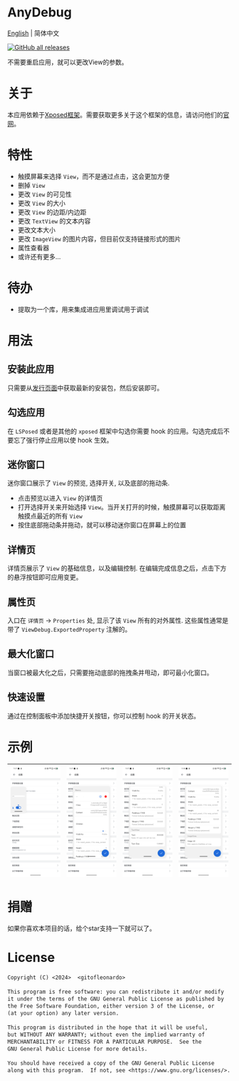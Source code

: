 # AnyDebug

[English](README.md) | 简体中文

[![GitHub all releases](https://img.shields.io/github/downloads/Xposed-Modules-Repo/com.hhvvg.anydebug/total?label=Downloads)](https://github.com/Xposed-Modules-Repo/com.hhvvg.anydebug/releases)

不需要重启应用，就可以更改View的参数。

# 关于

本应用依赖于[Xposed框架](https://github.com/rovo89/Xposed)。需要获取更多关于这个框架的信息，请访问他们的[官网](https://api.xposed.info/)。

# 特性

+ 触摸屏幕来选择 `View`，而不是通过点击，这会更加方便
+ 删掉 `View`
+ 更改 `View` 的可见性
+ 更改 `View` 的大小
+ 更改 `View` 的边距/内边距
+ 更改 `TextView` 的文本内容
+ 更改文本大小
+ 更改 `ImageView` 的图片内容，但目前仅支持链接形式的图片
+ 属性查看器
+ 或许还有更多...

# 待办

+ 提取为一个库，用来集成进应用里调试用于调试

# 用法

## 安装此应用

只需要从[发行页面](https://github.com/gitofleonardo/AnyDebug/releases/latest)中获取最新的安装包，然后安装即可。

## 勾选应用

在 `LSPosed` 或者是其他的 `xposed` 框架中勾选你需要 hook 的应用。勾选完成后不要忘了强行停止应用以使 hook 生效。

## 迷你窗口

迷你窗口展示了 `View` 的预览, 选择开关, 以及底部的拖动条.

+ 点击预览以进入 `View` 的详情页
+ 打开选择开关来开始选择 `View`。当开关打开的时候，触摸屏幕可以获取距离触摸点最近的所有 `View`
+ 按住底部拖动条并拖动，就可以移动迷你窗口在屏幕上的位置

## 详情页

详情页展示了 `View` 的基础信息，以及编辑控制. 在编辑完成信息之后，点击下方的悬浮按钮即可应用变更。

## 属性页

入口在 `详情页` -> `Properties` 处, 显示了该 `View` 所有的对外属性. 这些属性通常是带了 `ViewDebug.ExportedProperty` 注解的。

## 最大化窗口

当窗口被最大化之后，只需要拖动底部的拖拽条并甩动，即可最小化窗口。

## 快速设置

通过在控制面板中添加快捷开关按钮，你可以控制 hook 的开关状态。

# 示例

| ![sample0.png](raw/sample0.png) | ![sample1.png](raw/sample1.png) | ![sample1.png](raw/sample2.png) | ![sample1.png](raw/sample3.png) |
| -- | -- | -- | -- |

# 捐赠

如果你喜欢本项目的话，给个star支持一下就可以了。

# License

```
Copyright (C) <2024>  <gitofleonardo>

This program is free software: you can redistribute it and/or modify
it under the terms of the GNU General Public License as published by
the Free Software Foundation, either version 3 of the License, or
(at your option) any later version.

This program is distributed in the hope that it will be useful,
but WITHOUT ANY WARRANTY; without even the implied warranty of
MERCHANTABILITY or FITNESS FOR A PARTICULAR PURPOSE.  See the
GNU General Public License for more details.

You should have received a copy of the GNU General Public License
along with this program.  If not, see <https://www.gnu.org/licenses/>.
```